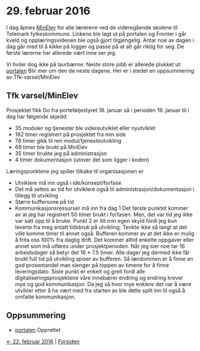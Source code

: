 # 29. februar 2016

I dag åpnes [MinElev](https://github.com/telemark/minelev) for alle lærerene ved de videregående skolene til Telemark fylkeskommune.
Linkene ble lagt ut på portalen og Fronter i går kveld og opplæringsvideoen ble også gjort tilgjengelig.
Antar noe av dagen i dag går med til å kikke på logger og passe på at alt går riktig for seg. 
De første lærerne har allerede vært inne ser jeg.

Vi hviler dog ikke på laurbærne: Neste store jobb er allerede plukket ut: [portalen](https://github.com/telemark/portalen)
Blir mer om den de neste dagene. Her er i stedet en oppsummering av Tfk-varsel/MinElev

## Tfk varsel/MinElev
Prosjektet fikk Go fra porteføljestyret 18. januar så i perioden 19. januar til i dag har følgende skjedd:
- 35 moduler og tjenester ble videreutviklet eller nyutviklet
- 182 timer registrert på prosjektet fra min side
- 78 timer gikk til ren modul/tjenesteutvikling
- 69 timer ble brukt på MinElev
- 35 timer brukte jeg på administrasjon
- 4 timer dokumentasjon (utover det som ligger i koden)

Læringspunktene jeg spiller tilbake til organisasjonen er
- Utviklere må inn også i idè/konsept/forfase
- Det må settes av tid for utviklere også til administrasjon/dokumentasjon i tillegg til utvikling
- Større buffersone på tid
- Kommunikasjonsressurser må inn fra dag 1
Det første punktet kommer av at jeg har registrert 50 timer brukt i forfasen. Men, det var tid jeg ikke var satt opp til å bruke.
Punkt 2 er litt min egen skyld fordi jeg kun leverte fra meg antatt tidsbruk på utvikling. Tenkte ikke så langt at det ville komme timer til annet også.
Bufferen kommer av at det ikke er mulig å frita oss 100% fra daglig drift. Det kommer alltid enkelte oppgaver eller annet som må utføres under
prosjektperioden. Når jeg sier noe tar 16 arbeidsdager så betyr det 16 * 7.5 timer. Alle dager jeg dermed ikke får brukt full tid på
utvikling spiser av bufferen. Så lærdommen er å finne en god prosentandel man slenger på toppen av timene for å finne leveringsdato.
Siste punkt er enkelt og greit fordi alle digitaliseringsprosjektene våre innebærer endring og endring krever mye og god kommunikasjon.
Da jeg så hvor mye enklere det var å være utvikler etter å ha vært med fra starten av ble dette spilt inn til også å omfatte kommunikasjon.

## Oppsummering
- [portalen](https://github.com/telemark/portalen) Opprettet

[<- 22. februar 2016](2016-02-22.md)  |  [Forsiden](../../index.md)